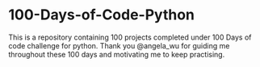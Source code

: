 # 100-Days-of-Code-Python
This is a repository containing 100 projects completed under 100 Days of code challenge for python.
Thank you @angela_wu for guiding me throughout these 100 days and motivating me to keep practising.

